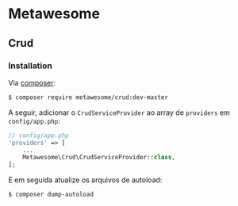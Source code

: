 # Metawesome
## Crud

### Installation

Via [composer](http://getcomposer.org):

```bash
$ composer require metawesome/crud:dev-master
```

A seguir, adicionar o `CrudServiceProvider` ao array de `providers` em `config/app.php`:

```php
// config/app.php
'providers' => [
    ...
    Metawesome\Crud\CrudServiceProvider::class,
];
```

E em seguida atualize os arquivos de autoload:

```bash
$ composer dump-autoload
```